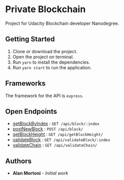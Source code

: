# Private Blockchain

Project for Udacity Blockchain developer Nanodegree.

## Getting Started

1. Clone or download the project.
2. Open the project on terminal.
3. Run `yarn` to install the dependencies.
4. Run `yarn start` to run the application.

## Frameworks

The framework for the API is `express`.


## Open Endpoints

* [getBlockByIndex](./markdowns/getBlockByIndex.md) : `GET /api/block/:index`
* [postNewBlock](./markdowns/postNewBlock.md) : `POST /api/block/`
* [getBlockHeight](./markdowns/getBlockHeight.md) : `GET /api/getBlockHeight/`
* [validateBlock](./markdowns/validateBlock.md) : `GET /api/validateBlock/:index`
* [validateChain](./markdowns/validateChain.md) : `GET /api/validateChain/`

## Authors

* **Alan Mortoni** - *Initial work*
